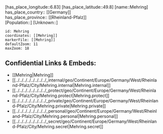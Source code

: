 ﻿---
location: [49.8,6.83] 
mapzoom: [7,12] 
mapmarker: city 
type: City
tags:
- geo/City


SpocWebEntityId: 32382
isDeleted: false
confidential: public

---
[has_place_longitude::6.83] 
[has_place_latitude::49.8] 
[name::Mehring] 
has_place_country:: [[Germany]]  
has_place_province:: [[Rheinland-Pfalz]]  
[Population::] 
[Unknown::] 


```leaflet
id: Mehring
coordinates: [[Mehring]] 
markerFile: [[Mehring]] 
defaultZoom: 11 
maxZoom: 18
```


## Confidential Links & Embeds: 
- [[Mehring|Mehring]]  
- [[../../../../../../../../_internal/geo/Continent/Europe/Germany/West/Rheinland-Pfalz/City/Mehring.internal|Mehring.internal]] 
- [[../../../../../../../../_protect/geo/Continent/Europe/Germany/West/Rheinland-Pfalz/City/Mehring.protect|Mehring.protect]] 
- [[../../../../../../../../_private/geo/Continent/Europe/Germany/West/Rheinland-Pfalz/City/Mehring.private|Mehring.private]] 
- [[../../../../../../../../_personal/geo/Continent/Europe/Germany/West/Rheinland-Pfalz/City/Mehring.personal|Mehring.personal]] 
- [[../../../../../../../../_secret/geo/Continent/Europe/Germany/West/Rheinland-Pfalz/City/Mehring.secret|Mehring.secret]] 
